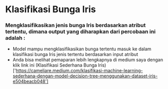 # Klasifikasi Bunga Iris
### Mengklasifikasikan jenis bunga Iris berdasarkan atribut tertentu, dimana output yang diharapkan dari percobaan ini adalah :
* Model mampu mengklasifikasikan bunga tertentu masuk ke dalam klasifikasi bunga Iris jenis tertentu berdasarkan input atribut
* Anda bisa melihat pemaparan lebih lengkapnya di medium saya dengan klik link ini (Klasifikasi Sederhana Bunga Iris)['https://cameliare.medium.com/klasifikasi-machine-learning-sederhana-dengan-model-decision-tree-menggunakan-dataset-iris-e504beacb048']
